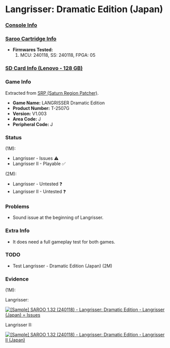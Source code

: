 # Langrisser: Dramatic Edition (Japan)

### [Console Info](../../../../../Info/Consoles/VA13/README.md)

### [Saroo Cartridge Info](../../../../../Info/Cartridges/RetroGameParadiseStore/1.32F/README.md)

- <b>Firmwares Tested:</b>
  1. MCU: 240118, SS: 240118, FPGA: 05

### [SD Card Info (Lenovo - 128 GB)](../../../../../Info/SdCards/Lenovo/128GB/fat32/README.md)

### Game Info

Extracted from [SRP (Saturn Region Patcher)](https://segaxtreme.net/resources/saturn-region-patcher.81/download).

- <b>Game Name:</b> LANGRISSER Dramatic Edition
- <b>Product Number:</b> T-2507G
- <b>Version:</b> V1.003
- <b>Area Code:</b> J
- <b>Peripheral Code:</b> J

### Status

(1M):

- Langrisser - Issues :warning:
- Langrisser II - Playable :white_check_mark:

(2M):

- Langrisser - Untested :question:
- Langrisser II - Untested :question:

### Problems

- Sound issue at the beginning of Langrisser.

### Extra Info

- It does need a full gameplay test for both games.

### TODO

- Test Langrisser - Dramatic Edition (Japan) (2M)

### Evidence

(1M):

Langrisser:

[![[Sample] SAROO 1.32 (240118) - Langrisser: Dramatic Edition - Langrisser (Japan) = Issues](https://img.youtube.com/vi/8kBO_7p4d5Y/0.jpg)](https://www.youtube.com/watch?v=8kBO_7p4d5Y)

Langrisser II:

[![[Sample] SAROO 1.32 (240118) - Langrisser: Dramatic Edition - Langrisser II (Japan)](https://img.youtube.com/vi/giIDypjlHzU/0.jpg)](https://www.youtube.com/watch?v=giIDypjlHzU)
